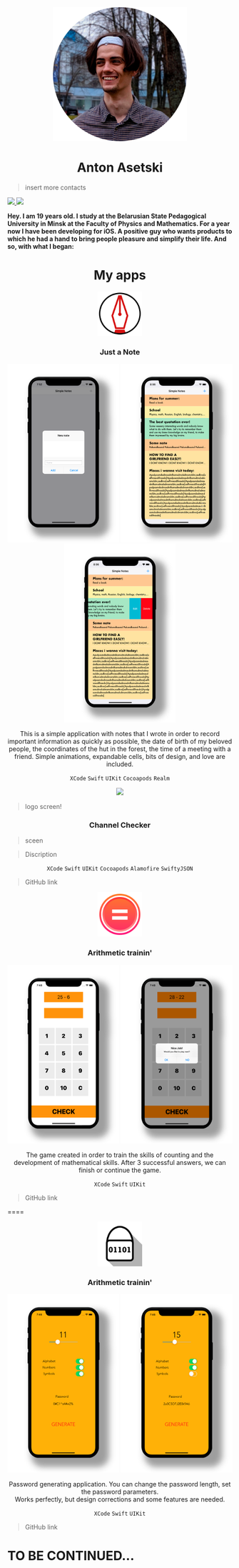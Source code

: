 <p align="center">
	<img width="300" height="300" src="/portfolioImage1Circle.png"/> 
</p>

<h1 align="center">Anton Asetski</h1>

<p align="center">

>insert more contacts
<a href="https://github.com/Shetoraz">

<img src="https://img.shields.io/static/v1?label=Github&message=Anton-Asetski&color=darkgrey">

</a>

<a href="grizzliboom@gmail.com">

<img src="https://img.shields.io/static/v1?label=Email&message=Anton&color=F7831">

</a>
</p>

<p align="center">

**Hey. I am 19 years old. I study at the Belarusian State Pedagogical University in Minsk at the Faculty of Physics and Mathematics. For a year now I have been developing for iOS. A positive guy who wants products to which he had a hand to bring people pleasure and simplify their life. And so, with what I began:**

</p>

  

<h1 align="center">My apps</h1>

<p align="center">
	<img src="/images/noteApp/noteAppIcon.png" alt="App Icon" width="100" height="100">
</p>
<h3 align="center"> Just a Note</h3>

<p align="center">
	<img src="/images/noteApp/noteAppImage1.png" alt="Screenshot" width="250" height="400">
	<img src="/images/noteApp/noteAppImage2.png" alt="Screenshot" width="250" height="400">
	<img src="/images/noteApp/noteAppImage3.png" alt="Screenshot" width="250" height="400">
</p>

</a>

</p>

<p align="center">
This is a simple application with notes that I wrote in order to record important information as quickly as possible, the date of birth of my beloved people, the coordinates of the hut in the forest, the time of a meeting with a friend.
Simple animations, expandable cells, bits of design, and love are included.
</p>


<p align="center">
<code>XCode</code>
<code>Swift</code>
<code>UIKit</code>
<code>Cocoapods</code>
<code>Realm</code>
</p>
<p align = "center">
<a href="https://github.com/Shetoraz/NoteApp">
<img src="https://img.shields.io/static/v1?label=Github&message=NoteApp&color=darkgrey">
</a>

</p>


<p align="center">

>logo screen!
</p>

<h3 align="center"> Channel Checker</h3>
<p align="center">

>sceen

</a>

</p>

<p align="center">

>Discription

</p>


<p align="center">
<code>XCode</code>
<code>Swift</code>
<code>UIKit</code>
<code>Cocoapods</code>
<code>Alamofire</code>
<code>SwiftyJSON</code>

>GitHub link 
</p>

<p align="center">
	<img src="/images/calculatorGame/calculatorIcon.png" alt="App Icon" width="100" height="100">
</p>
<h3 align="center"> Arithmetic trainin' </h3>

<p align="center">
	<img src="/images/calculatorGame/image.png" alt="Screenshot" width="250" height="400">
	<img src="/images/calculatorGame/image2.png" alt="Screenshot" width="250" height="400">
</p>

</a>

</p>

<p align="center">
The game created in order to train the skills of counting and the development of mathematical skills.
After 3 successful answers, we can finish or continue the game.
</p>


<p align="center">
<code>XCode</code>
<code>Swift</code>
<code>UIKit</code>

>GitHub link 
</p>

====


<p align="center">
	<img src="/images/Password generator/lockIcon.png" alt="App Icon" width="100" height="100">
</p>
<h3 align="center"> Arithmetic trainin' </h3>

<p align="center">
	<img src="/images/Password generator/image1.png" alt="Screenshot" width="250" height="400">
	<img src="/images/Password generator/image2.png" alt="Screenshot" width="250" height="400">
</p>

</a>

</p>

<p align="center">
Password generating application. You can change the password length, set the password parameters. <br />
Works perfectly, but design corrections and some features are needed.
</p>


<p align="center">
<code>XCode</code>
<code>Swift</code>
<code>UIKit</code>
	
>GitHub link 

</p>


# TO BE CONTINUED...


